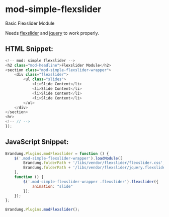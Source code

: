 mod-simple-flexslider
=====================

Basic Flexslider Module

Needs [flexslider](https://github.com/woothemes/flexslider) and [jquery](https://github.com/jquery/jquery) to work properly.

## HTML Snippet:

```JavaScript
<!-- mod: simple flexslider -->
<h2 class="mod-headline">Flexslider Module</h2>
<section class="mod-simple-flexslider-wrapper">
	<div class="flexslider">
		<ul class="slides">
			<li>Slide Content</li>
			<li>Slide Content</li>
			<li>Slide Content</li>
			<li>Slide Content</li>
		</ul>
	</div>
</section>
<hr>
<!-- // -->
});
```

## JavaScript Snippet:

```JavaScript
Brandung.Plugins.modFlexslider = function () {
	$('.mod-simple-flexslider-wrapper').loadModule([
		Brandung.folderPath + '/libs/vendor/flexslider/flexslider.css',
		Brandung.folderPath + '/libs/vendor/flexslider/jquery.flexslider-min.js'
	],
	function () {
		$('.mod-simple-flexslider-wrapper .flexslider').flexslider({
			animation: "slide"
		});
	});
};

Brandung.Plugins.modFlexslider();
```
